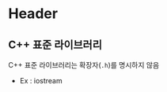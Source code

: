 # Header
## C++ 표준 라이브러리
 C++ 표준 라이브러리는 확장자(`.h`)를 명시하지 않음
 - Ex : iostream

<!--stackedit_data:
eyJoaXN0b3J5IjpbLTIxNDA2MDY2ODBdfQ==
-->
